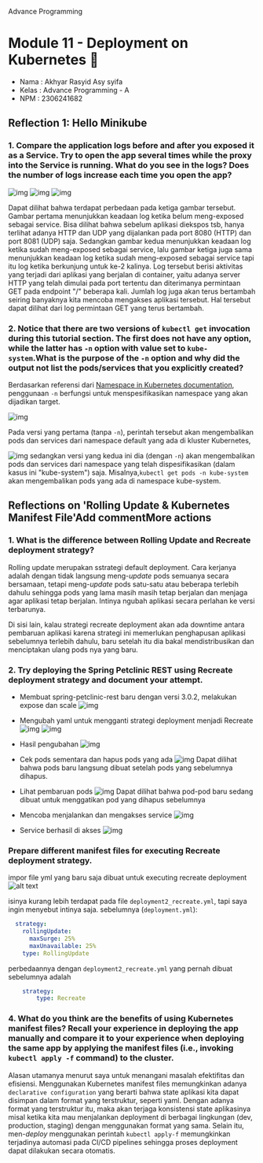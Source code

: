 Advance Programming
# Module 11 - Deployment on Kubernetes 📘

- Nama    : Akhyar Rasyid Asy syifa
- Kelas   : Advance Programming - A
- NPM     : 2306241682

## Reflection 1: Hello Minikube
### 1. Compare the application logs before and after you exposed it as a Service. Try to open the app several times while the proxy into the Service is running. What do you see in the logs? Does the number of logs increase each time you open the app?

![img](images/logs-before-exposed.png)
![img](images/logs-after-exposed.png)
![img](images/logs-after-exposed(2).png)

Dapat dilihat bahwa terdapat perbedaan pada ketiga gambar tersebut. Gambar pertama menunjukkan keadaan log ketika belum meng-exposed sebagai service. Bisa dilihat bahwa sebelum aplikasi diekspos tsb, hanya terlihat adanya HTTP dan UDP yang dijalankan pada port 8080 (HTTP) dan port 8081 (UDP) saja. Sedangkan gambar kedua menunjukkan keadaan log ketika sudah meng-exposed sebagai service, lalu gambar ketiga juga sama menunjukkan keadaan log ketika sudah meng-exposed sebagai service tapi itu log ketika berkunjung untuk ke-2 kalinya. Log tersebut berisi aktivitas yang terjadi dari aplikasi yang berjalan di container, yaitu adanya server HTTP yang telah dimulai pada port tertentu dan diterimanya permintaan GET pada endpoint "/" beberapa kali. Jumlah log juga akan terus bertambah seiring banyaknya kita mencoba mengakses aplikasi tersebut. Hal tersebut dapat dilihat dari log permintaan GET yang terus bertambah.

### 2. Notice that there are two versions of `kubectl get` invocation during this tutorial section. The first does not have any option, while the latter has `-n` option with value set to `kube-system`.What is the purpose of the `-n` option and why did the output not list the pods/services that you explicitly created?


Berdasarkan referensi dari [Namespace in Kubernetes
documentation](https://kubernetes.io/docs/concepts/overview/working-with-objects/namespaces/), penggunaan `-n` berfungsi untuk menspesifikasikan namespace yang akan dijadikan target. 

![img](images/tanpa-n.png)

Pada versi yang pertama (tanpa `-n`), perintah tersebut akan mengembalikan pods dan services dari namespace default yang ada di kluster Kubernetes,

![img](images/pakai-n.png)
sedangkan versi yang kedua ini dia (dengan `-n`) akan mengembalikan pods dan services dari namespace yang telah dispesifikasikan (dalam kasus ini "kube-system") saja. Misalnya,`kubectl get pods -n kube-system` akan mengembalikan pods yang ada di namespace kube-system.


## Reflections on 'Rolling Update & Kubernetes Manifest File'Add commentMore actions

### 1. What is the difference between Rolling Update and Recreate deployment strategy?
Rolling update merupakan sstrategi default deployment. Cara kerjanya adalah dengan tidak langsung meng-*update* pods semuanya secara bersamaan, tetapi meng-*update* pods satu-satu atau beberapa terlebih dahulu sehingga pods yang lama masih masih tetap berjalan dan menjaga agar aplikasi tetap berjalan. Intinya ngubah aplikasi secara perlahan ke versi terbarunya.

Di sisi lain, kalau strategi recreate deployment akan ada downtime antara pembaruan aplikasi karena strategi ini memerlukan penghapusan aplikasi sebelumnya terlebih dahulu, baru setelah itu dia bakal mendistribusikan dan menciptakan ulang pods nya yang baru. 

### 2. Try deploying the Spring Petclinic REST using Recreate deployment strategy and document your attempt.
* Membuat spring-petclinic-rest baru dengan versi 3.0.2, melakukan expose dan scale
![img](images/buat-spring-petclinic-baru.png)

* Mengubah yaml untuk mengganti strategi deployment menjadi Recreate
![img](images/ubah-jadi-recreate.png)
![img](images/edit-jadi-recreate.png)

* Hasil pengubahan
![img](images/hasil-pengubahan.png)

* Cek pods sementara dan hapus pods yang ada
![img](images/cek-sementara-dan-delete.png)
Dapat dilihat bahwa pods baru langsung dibuat setelah pods yang sebelumnya dihapus.

* Lihat pembaruan pods
![img](images/hasil-recreate.png)
Dapat dilihat bahwa pod-pod baru sedang dibuat untuk menggatikan pod yang dihapus sebelumnya

* Mencoba menjalankan dan mengakses service
![img](images/try-run.png)

* Service berhasil di akses
![img](images/tampilan-petclinic.png)

### Prepare different manifest files for executing Recreate deployment strategy.
impor file yml yang baru saja dibuat untuk executing recreate deployment
![alt text](images/import-recreate-yml.png)

isinya kurang lebih terdapat pada file `deployment2_recreate.yml`, tapi saya ingin menyebut intinya saja.
sebelumnya (`deployment.yml`):
```yaml
  strategy:
    rollingUpdate:
      maxSurge: 25%
      maxUnavailable: 25%
    type: RollingUpdate
```
perbedaannya dengan `deployment2_recreate.yml` yang pernah dibuat sebelumnya adalah
```yaml
    strategy:
        type: Recreate
```

### 4. What do you think are the benefits of using Kubernetes manifest files? Recall your experience in deploying the app manually and compare it to your experience when deploying the same app by applying the manifest files (i.e., invoking `kubectl apply -f` command) to the cluster.

Alasan utamanya menurut saya untuk menangani masalah efektifitas dan efisiensi. Menggunakan Kubernetes manifest files memungkinkan adanya `declarative configuration` yang berarti bahwa state aplikasi kita dapat disimpan dalam format yang terstruktur, seperti yaml. Dengan adanya format yang terstruktur itu, maka akan terjaga konsistensi state aplikasinya misal ketika kita mau menjalankan deployment di berbagai lingkungan (dev, production, staging) dengan menggunakan format yang sama. Selain itu, men-*deploy* menggunakan perintah `kubectl apply-f` memungkinkan terjadinya automasi pada CI/CD pipelines sehingga proses deployment dapat dilakukan secara otomatis.